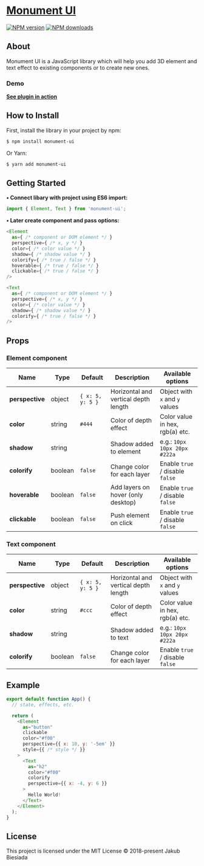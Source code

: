 # [Monument UI](https://github.com/JB1905/monument-ui)

[![NPM version](http://img.shields.io/npm/v/monument-ui.svg?style=flat-square)](https://www.npmjs.com/package/monument-ui)
[![NPM downloads](http://img.shields.io/npm/dm/monument-ui.svg?style=flat-square)](https://www.npmjs.com/package/monument-ui)

## About
Monument UI is a JavaScript library which will help you add 3D element and text effect to existing components or to create new ones.

### Demo
[**See plugin in action**](#)

## How to Install
First, install the library in your project by npm:
```sh
$ npm install monument-ui
```

Or Yarn:
```sh
$ yarn add monument-ui
```

## Getting Started
**• Connect libary with project using ES6 import:**
```js
import { Element, Text } from 'monument-ui';
```

**• Later create component and pass options:**
```js
<Element
  as={ /* component or DOM element */ }
  perspective={ /* x, y */ }
  color={ /* color value */ }
  shadow={ /* shadow value */ }
  colorify={ /* true / false */ }
  hoverable={ /* true / false */ }
  clickable={ /* true / false */ }
/>

<Text
  as={ /* component or DOM element */ }
  perspective={ /* x, y */ }
  color={ /* color value */ }
  shadow={ /* shadow value */ }
  colorify={ /* true / false */ }
/>
```

## Props
### Element component
Name | Type | Default | Description | Available options
-|-|-|-|-
**perspective** | object | `{ x: 5, y: 5 }` | Horizontal and vertical depth length | Object with `x` and `y` values
**color** | string | `#444` | Color of depth effect | Color value in hex, rgb(a) etc.
**shadow** | string | ` ` | Shadow added to element | e.g.: `10px 10px 20px #222a`
**colorify** | boolean | `false` | Change color for each layer | Enable `true` / disable `false`
**hoverable** | boolean | `false` | Add layers on hover (only desktop) | Enable `true` / disable `false`
**clickable** | boolean | `false` | Push element on click | Enable `true` / disable `false`

### Text component
Name | Type | Default | Description | Available options
-|-|-|-|-
**perspective** | object | `{ x: 5, y: 5 }` | Horizontal and vertical depth length | Object with `x` and `y` values
**color** | string | `#ccc` | Color of depth effect | Color value in hex, rgb(a) etc.
**shadow** | string | ` ` | Shadow added to text | e.g.: `10px 10px 20px #222a`
**colorify** | boolean | `false` | Change color for each layer | Enable `true` / disable `false`

## Example
```js
export default function App() {
  // state, effects, etc.

  return (
    <Element
      as="button"
      clickable
      color="#f00"
      perspective={{ x: 10, y: '-5em' }}
      style={{ /* style */ }}
    >
      <Text
        as="h2"
        color="#f00"
        colorify
        perspective={{ x: -4, y: 6 }}
      >
        Hello World!
      </Text>
    </Element>
  );
}
```

## License
This project is licensed under the MIT License © 2018-present Jakub Biesiada
